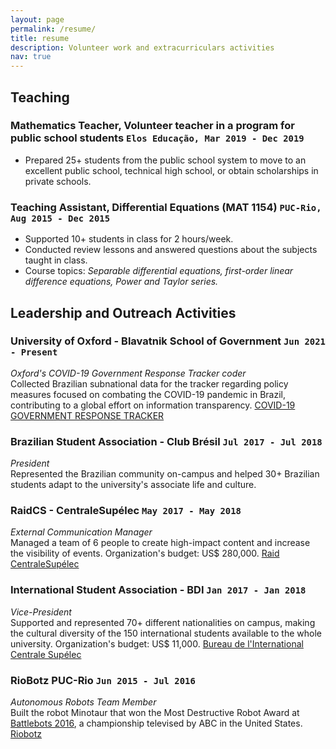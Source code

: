 ```yaml
---
layout: page
permalink: /resume/
title: resume
description: Volunteer work and extracurriculars activities
nav: true
---
```


## Teaching

### Mathematics Teacher, Volunteer teacher in a program for public school students `Elos Educação, Mar 2019 - Dec 2019` <br>

- Prepared 25+ students from the public school system to move to an excellent public school, technical high school, or obtain scholarships in private schools.

### Teaching Assistant, Differential Equations (MAT 1154) `PUC-Rio, Aug 2015 - Dec 2015` <br>

- Supported 10+ students in class for 2 hours/week.
- Conducted review lessons and answered questions about the subjects taught in class.
- Course topics: *Separable differential equations, first-order linear difference equations, Power and Taylor series.*



## Leadership and Outreach Activities

### University of Oxford - Blavatnik School of Government `Jun 2021 - Present`

_Oxford's COVID-19 Government Response Tracker coder_<br>
Collected Brazilian subnational data for the tracker regarding policy measures focused on combating the COVID-19 pandemic in Brazil, contributing to a global effort on information transparency. [COVID-19 GOVERNMENT RESPONSE TRACKER](https://www.bsg.ox.ac.uk/research/research-projects/covid-19-government-response-tracker)

### Brazilian Student Association - Club Brésil `Jul 2017 - Jul 2018`

_President_<br>
Represented the Brazilian community on-campus and helped 30+ Brazilian students adapt to the university's associate life and culture. 

### RaidCS - CentraleSupélec `May 2017 - May 2018`

_External Communication Manager_<br>
Managed a team of 6 people to create high-impact content and increase the visibility of events. Organization's budget: US$ 280,000. [Raid CentraleSupélec](https://raidcs.com/fr/)

### International Student Association - BDI `Jan 2017 - Jan 2018`

_Vice-President_<br>
Supported and represented 70+ different nationalities on campus, making the cultural diversity of the 150 international students available to the whole university. Organization's budget: US$ 11,000. [Bureau de l'International Centrale Supélec](https://www.linkedin.com/company/bureau-de-l-international-centrale-sup%C3%A9lec/about/)


### RioBotz PUC-Rio `Jun 2015 - Jul 2016`

_Autonomous Robots Team Member_<br>
Built the robot Minotaur that won the Most Destructive Robot Award at [Battlebots 2016](https://battlebots.com/), a championship televised by ABC in the United States. [Riobotz](https://www.riobotz.com/combat)